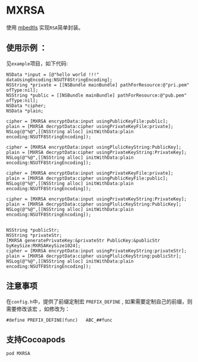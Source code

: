 # MXRSA

使用 [mbedtls](https://tls.mbed.org) 实现`RSA`简单封装。

## 使用示例 ：

见`example`项目，如下代码:

	NSData *input = [@"hello world !!!" dataUsingEncoding:NSUTF8StringEncoding];
    NSString *private = [[NSBundle mainBundle] pathForResource:@"pri.pem" ofType:nil];
    NSString *public = [[NSBundle mainBundle] pathForResource:@"pub.pem" ofType:nil];
    NSData *cipher;
    NSData *plain;
    
    cipher = [MXRSA encryptData:input usingPublicKeyFile:public];
    plain = [MXRSA decryptData:cipher usingPrivateKeyFile:private];
    NSLog(@"%@",[[NSString alloc] initWithData:plain encoding:NSUTF8StringEncoding]);
    
    cipher = [MXRSA encryptData:input usingPlulicKeyString:PublicKey];
    plain = [MXRSA decryptData:cipher usingPrivateKeyString:PrivateKey];
    NSLog(@"%@",[[NSString alloc] initWithData:plain encoding:NSUTF8StringEncoding]);
    
    cipher = [MXRSA encryptData:input usingPrivateKeyFile:private];
    plain = [MXRSA decryptData:cipher usingPublicKeyFile:public];
    NSLog(@"%@",[[NSString alloc] initWithData:plain encoding:NSUTF8StringEncoding]);
    
    cipher = [MXRSA encryptData:input usingPrivateKeyString:PrivateKey];
    plain = [MXRSA decryptData:cipher usingPlulicKeyString:PublicKey];
    NSLog(@"%@",[[NSString alloc] initWithData:plain encoding:NSUTF8StringEncoding]);
    
    
    NSString *publicStr;
    NSString *privateStr;
    [MXRSA generatePrivateKey:&privateStr PublicKey:&publicStr byKeySize:MXRSAKeySize1024];
    cipher = [MXRSA encryptData:input usingPrivateKeyString:privateStr];
    plain = [MXRSA decryptData:cipher usingPlulicKeyString:publicStr];
    NSLog(@"%@",[[NSString alloc] initWithData:plain encoding:NSUTF8StringEncoding]);


## 注意事项

在`config.h`中，提供了前缀定制宏 `PREFIX_DEFINE` , 如果需要定制自己的前缀，则需要修改该宏 ，如修改为：

	#define PREFIX_DEFINE(func)   ABC_##func

## 支持Cocoapods 

	pod MXRSA
